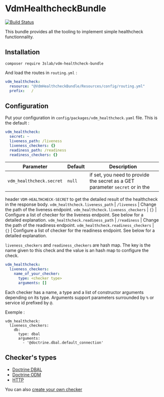 # VdmHealthcheckBundle

[![Build Status](https://travis-ci.org/3slab/VdmHealthcheckBundle.svg?branch=master)](https://travis-ci.org/3slab/VdmHealthcheckBundle)

This bundle provides all the tooling to implement simple healthcheck functionnality.

## Installation

```shell script
composer require 3slab/vdm-healthcheck-bundle
```

And load the routes in `routing.yml` :

```yaml
vdm_healthcheck:
  resource: "@VdmHealthcheckBundle/Resources/config/routing.yml"
  prefix:   /
```

## Configuration

Put your configuration in `config/packages/vdm_healthcheck.yaml` file. This is the default :

```yaml
vdm_healthcheck:
  secret: ~
  liveness_path: /liveness
  liveness_checkers: {}
  readiness_path: /readiness
  readiness_checkers: {}
```

Parameter | Default | Description
--- | --- | ---
`vdm_healthcheck.secret` | `null` | if set, you need to provide the secret as a GET parameter `secret` or in the 
header `VDM-HEALTHCHECK-SECRET` to get the detailed result of the healthcheck in the response body.
`vdm_healthcheck.liveness_path` | `/liveness` | Change the path of the liveness endpoint.
`vdm_healthcheck.liveness_checkers` | `{}` | Configure a list of checker for the liveness endpoint. See below for 
a detailed explanation.
`vdm_healthcheck.readiness_path` | `/readiness` | Change the path of the readiness endpoint.
`vdm_healthcheck.readiness_checkers` | `{}` | Configure a list of checker for the readiness endpoint. See below for 
a detailed explanation.

`liveness_checkers` and `readiness_checkers` are hash map. The key is the name given to this check and the value is 
an hash map to configure the check.

```yaml
vdm_healthcheck:
  liveness_checkers:
    name_of_your_checker:
      type: <checker type>
      arguments: []
``` 

Each checker has a name, a type and a list of constructor arguments depending on its type. Arguments support parameters
surrounded by `%` or service id prefixed by `@`.

Exemple :

```
vdm_healthcheck:
  liveness_checkers:
    db:
      type: dbal
      arguments:
        - '@doctrine.dbal.default_connection'
```

## Checker's types

* [Doctrine DBAL](./Resources/doc/checkers/dbal.md)
* [Doctrine ODM](./Resources/doc/checkers/odm.md)
* [HTTP](./Resources/doc/checkers/http.md)

You can also [create your own checker](./Resources/doc/create_your_own_checker.md)